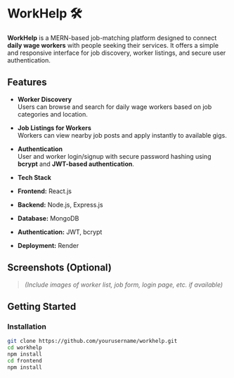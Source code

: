 # WorkHelp 🛠️

**WorkHelp** is a MERN-based job-matching platform designed to connect **daily wage workers** with people seeking their services. It offers a simple and responsive interface for job discovery, worker listings, and secure user authentication.

##  Features

-  **Worker Discovery**  
  Users can browse and search for daily wage workers based on job categories and location.

-  **Job Listings for Workers**  
  Workers can view nearby job posts and apply instantly to available gigs.

-  **Authentication**  
  User and worker login/signup with secure password hashing using **bcrypt** and **JWT-based authentication**.

-  **Tech Stack**  
  - **Frontend:** React.js  
  - **Backend:** Node.js, Express.js  
  - **Database:** MongoDB  
  - **Authentication:** JWT, bcrypt  
  - **Deployment:** Render

##  Screenshots (Optional)

> *(Include images of worker list, job form, login page, etc. if available)*

##  Getting Started

###  Installation

```bash
git clone https://github.com/yourusername/workhelp.git
cd workhelp
npm install
cd frontend
npm install
